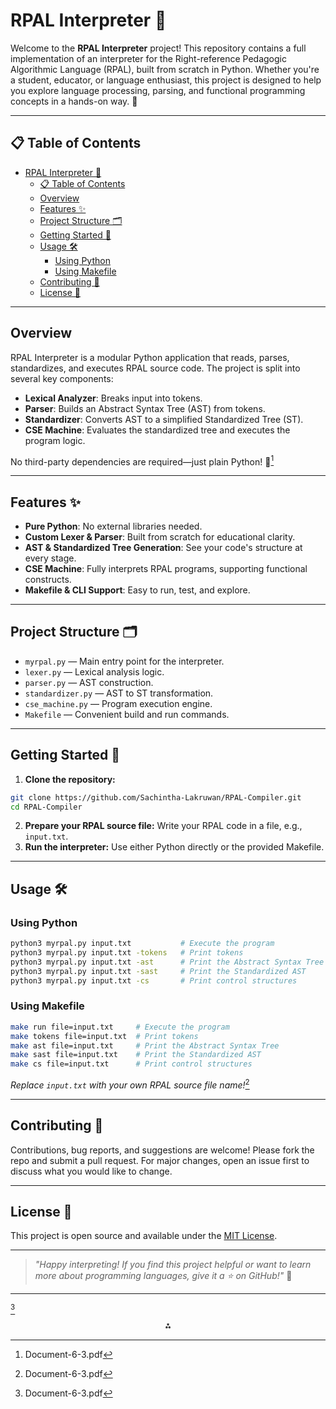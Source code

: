 # RPAL Interpreter 🦾

Welcome to the **RPAL Interpreter** project! This repository contains a full implementation of an interpreter for the Right-reference Pedagogic Algorithmic Language (RPAL), built from scratch in Python. Whether you're a student, educator, or language enthusiast, this project is designed to help you explore language processing, parsing, and functional programming concepts in a hands-on way. 🚀

---

## 📋 Table of Contents

- [RPAL Interpreter 🦾](#rpal-interpreter-)
  - [📋 Table of Contents](#-table-of-contents)
  - [Overview](#overview)
  - [Features ✨](#features-)
  - [Project Structure 🗂️](#project-structure-️)
  - [Getting Started 🚦](#getting-started-)
  - [Usage 🛠️](#usage-️)
    - [Using Python](#using-python)
    - [Using Makefile](#using-makefile)
  - [Contributing 🤝](#contributing-)
  - [License 📄](#license-)

---

## Overview

RPAL Interpreter is a modular Python application that reads, parses, standardizes, and executes RPAL source code. The project is split into several key components:

- **Lexical Analyzer**: Breaks input into tokens.
- **Parser**: Builds an Abstract Syntax Tree (AST) from tokens.
- **Standardizer**: Converts AST to a simplified Standardized Tree (ST).
- **CSE Machine**: Evaluates the standardized tree and executes the program logic.

No third-party dependencies are required—just plain Python! 🐍[^1]

---

## Features ✨

- **Pure Python**: No external libraries needed.
- **Custom Lexer \& Parser**: Built from scratch for educational clarity.
- **AST \& Standardized Tree Generation**: See your code's structure at every stage.
- **CSE Machine**: Fully interprets RPAL programs, supporting functional constructs.
- **Makefile \& CLI Support**: Easy to run, test, and explore.

---

## Project Structure 🗂️

- `myrpal.py` — Main entry point for the interpreter.
- `lexer.py` — Lexical analysis logic.
- `parser.py` — AST construction.
- `standardizer.py` — AST to ST transformation.
- `cse_machine.py` — Program execution engine.
- `Makefile` — Convenient build and run commands.

---

## Getting Started 🚦

1. **Clone the repository:**

```bash
git clone https://github.com/Sachintha-Lakruwan/RPAL-Compiler.git
cd RPAL-Compiler
```

2. **Prepare your RPAL source file:**
   Write your RPAL code in a file, e.g., `input.txt`.
3. **Run the interpreter:**
   Use either Python directly or the provided Makefile.

---

## Usage 🛠️

### Using Python

```bash
python3 myrpal.py input.txt           # Execute the program
python3 myrpal.py input.txt -tokens   # Print tokens
python3 myrpal.py input.txt -ast      # Print the Abstract Syntax Tree
python3 myrpal.py input.txt -sast     # Print the Standardized AST
python3 myrpal.py input.txt -cs       # Print control structures
```

### Using Makefile

```bash
make run file=input.txt     # Execute the program
make tokens file=input.txt  # Print tokens
make ast file=input.txt     # Print the Abstract Syntax Tree
make sast file=input.txt    # Print the Standardized AST
make cs file=input.txt      # Print control structures
```

_Replace `input.txt` with your own RPAL source file name!_[^1]

---

## Contributing 🤝

Contributions, bug reports, and suggestions are welcome! Please fork the repo and submit a pull request. For major changes, open an issue first to discuss what you would like to change.

---

## License 📄

This project is open source and available under the [MIT License](LICENSE).

---

> _"Happy interpreting! If you find this project helpful or want to learn more about programming languages, give it a ⭐ on GitHub!"_ 📝

---

<!-- Emojis used: 🦾 🚀 📋 ✨ 🗂️ 🚦 🛠️ 🤝 📄 📝 -->

[^1]

<div style="text-align: center">⁂</div>

[^1]: Document-6-3.pdf
[^2]: https://www.hatica.io/blog/best-practices-for-github-readme/
[^3]: https://www.codecademy.com/article/markdown-and-readme-md-files
[^4]: https://markdown-all-in-one.github.io/docs/contributing/emoji.html
[^5]: https://github.com/mhucka/readmine
[^6]: https://dev.to/yuridevat/how-to-create-a-good-readmemd-file-4pa2
[^7]: https://github.com/othneildrew/Best-README-Template
[^8]: https://dev.to/github/10-standout-github-profile-readmes-h2o
[^9]: https://github.com/matiassingers/awesome-readme
[^10]: https://github.com/topics/interpreter
[^11]: https://packaging.python.org/guides/making-a-pypi-friendly-readme/

